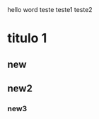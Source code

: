 <!DOCTYPE html>
<html>
    <head>
        <!-- head definitions go here -->
    </head>
    <body>
        <tr>hello word</tr>
        <!-- the content goes here -->
    </body>
</html>
teste
teste1
teste2

# titulo 1
## new

## new2 
### new3
